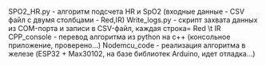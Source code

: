
SPO2_HR.py - алгоритм подсчета HR и SpO2 (входные данные - CSV файл с двумя столбцами - Red,IR)
Write_logs.py - скрипт захвата данных из COM-порта и записи в CSV-файл, каждая строка= Red \t IR
CPP_console - перевод алгоритма из python на с++ (консольное приложение, проверено...)
Nodemcu_code - реализация алгоритма в железе (ESP32 + Max30102, на базе библиотек Arduino, идет отладка...)